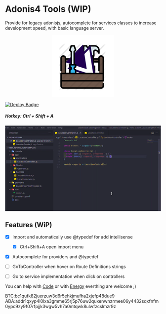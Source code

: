 # Adonis4 Tools (WIP)

Provide for legacy adonisjs, autocomplete for services classes to increase development speed, with basic language server.

<div style="text-align:center"><img src="https://raw.githubusercontent.com/vinicioslc/adonis4-tools/main/media/icon.png" width="200" /></div>

[![Deploy Badge](https://github.com/vinicioslc/adonis4-tools/actions/workflows/production.deploy.yml/badge.svg)](https://github.com/vinicioslc/adonis4-tools/actions/workflows/production.deploy.yml)

##### Hotkey: Ctrl + Shift + A

<div style="text-align:center">

![status bar](https://raw.githubusercontent.com/vinicioslc/adonis4-tools/main/media/demo.gif)

</div>

## Features (WiP)

- [x] Import and automatically use @typedef for add intellisense
  - [x] Ctrl+Shift+A open import menu
- [x] Autocomplete for providers and @typedef

- [ ] GoToController when hover on Route Definitions strings
- [ ] Go to service implementation when click on controllers

You can help with [Code](https://github.com/vinicioslc/adb-interface-vscode/issues) or with [Energy](https://www.paypal.com/cgi-bin/webscr?cmd=_s-xclick&hosted_button_id=TKRZ7F4FV4QY4&source=url) everthing are welcome ;)

BTC:bc1qufk82juerzuw3d6r5ehkjmufha2xjefp48due9
ADA:addr1qxyp4l0lxa3gmme65rj5p76uw2quxenwnzrmee06y4432sqxfnfm0ypc9zy9f07rfpjjk3wgw5vh7a0mtqwk8ulwfzcslmzr9z
